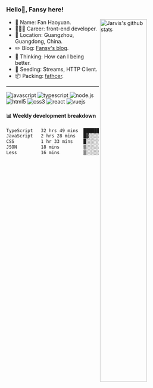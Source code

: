### Hello👋, Fansy here!
  
 <img src="https://github-readme-stats.vercel.app/api?username=fanhaoyuan&show_icons=true&count_private=true&include_all_commits=true" align="right" alt="Jarvis's github stats" width="50%" >
  
-  👨 Name: Fan Haoyuan.
-  👨🏽‍💻 Career: front-end developer.
-  📍 Location: Guangzhou, Guangdong, China.
-  ✏️ Blog: [Fansy's blog](https://github.com/fanhaoyuan/fanhaoyuan/tree/main/docs).
-  🤔 Thinking: How can I being better.
-  🌱 Seeding: Streams, HTTP Client.
-  📦 Packing: [fathcer](https://github.com/fatcherjs/fatcher).

---

<span>
<img src="https://img.shields.io/badge/javascript%20-%23323330.svg?&style=for-the-badge&logo=javascript&logoColor=%23F7DF1E" alt="javascript"/>
 </span>
 <span>
<img src="https://img.shields.io/badge/typescript%20-%23007ACC.svg?&style=for-the-badge&logo=typescript&logoColor=white" alt="typescript" />
 </span>
 <span>
<img src="https://img.shields.io/badge/node.js%20-%2343853D.svg?&style=for-the-badge&logo=node.js&logoColor=white" alt="node.js"/>
 </span>
 <span>
<img src="https://img.shields.io/badge/html5%20-%23E34F26.svg?&style=for-the-badge&logo=html5&logoColor=white" alt="html5"/>
  </span>
 <span>
<img src="https://img.shields.io/badge/css3%20-%231572B6.svg?&style=for-the-badge&logo=css3&logoColor=white" alt="css3" />
  </span>
 <span>
<img src="https://img.shields.io/badge/react%20-%2320232a.svg?&style=for-the-badge&logo=react&logoColor=%2361DAFB" alt="react" />
  </span>
 <span>
<img src="https://img.shields.io/badge/vuejs%20-%2335495e.svg?&style=for-the-badge&logo=vue.js&logoColor=%234FC08D" alt="vuejs"/>
  </span>

 
#### 📊 Weekly development breakdown

<!--START_SECTION:waka-->

```txt
TypeScript   32 hrs 49 mins  █████████████████████▓░░░   87.21 %
JavaScript   2 hrs 28 mins   █▓░░░░░░░░░░░░░░░░░░░░░░░   06.58 %
CSS          1 hr 33 mins    █░░░░░░░░░░░░░░░░░░░░░░░░   04.16 %
JSON         18 mins         ▒░░░░░░░░░░░░░░░░░░░░░░░░   00.83 %
Less         16 mins         ▒░░░░░░░░░░░░░░░░░░░░░░░░   00.74 %
```

<!--END_SECTION:waka-->
